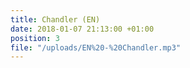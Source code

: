 ```yaml
---
title: Chandler (EN)
date: 2018-01-07 21:13:00 +01:00
position: 3
file: "/uploads/EN%20-%20Chandler.mp3"
---
```


